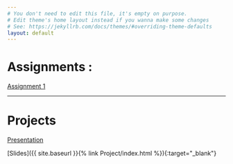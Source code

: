 ```yaml
---
# You don't need to edit this file, it's empty on purpose.
# Edit theme's home layout instead if you wanna make some changes
# See: https://jekyllrb.com/docs/themes/#overriding-theme-defaults
layout: default
---
```

# Assignments :

[Assignment 1](Assignments/assign1)

---

# Projects

[ Presentation ](Project/slides.html)

[Slides]({{ site.baseurl }}{% link Project/index.html %}){:target="_blank"}